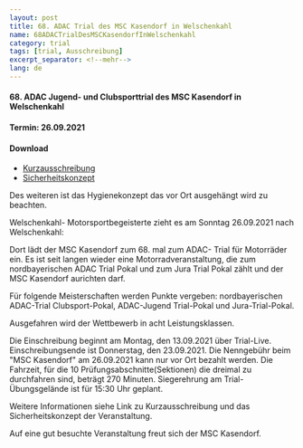```yaml
---
layout: post
title: 68. ADAC Trial des MSC Kasendorf in Welschenkahl
name: 68ADACTrialDesMSCKasendorfInWelschenkahl
category: trial
tags: [trial, Ausschreibung]
excerpt_separator: <!--mehr-->
lang: de
---
```


#### 68. ADAC Jugend- und Clubsporttrial des MSC Kasendorf in Welschenkahl
#### Termin: 26.09.2021


#### Download

* [Kurzausschreibung](https://github.com/msc-kasendorf/docker/raw/master/docs/download/20210909_Kurzausschreibung_Welschenkahl.pdf)
* [Sicherheitskonzept](https://github.com/msc-kasendorf/docker/raw/master/docs/download/2018Sicher.pdf)

Des weiteren ist das Hygienekonzept das vor Ort ausgehängt wird zu beachten.



<!--mehr-->

Welschenkahl- Motorsportbegeisterte zieht es am  Sonntag 26.09.2021 nach Welschenkahl:

Dort lädt der MSC Kasendorf zum 68. mal zum ADAC- Trial für Motorräder ein.
Es ist seit langen wieder eine Motorradveranstaltung, die zum nordbayerischen ADAC Trial Pokal und zum Jura Trial Pokal zählt und der MSC Kasendorf aurichten darf.

Für folgende Meisterschaften werden Punkte vergeben: 
nordbayerischen ADAC-Trial Clubsport-Pokal, ADAC-Jugend Trial-Pokal und Jura-Trial-Pokal.

Ausgefahren wird der Wettbewerb in acht Leistungsklassen.

Die Einschreibung beginnt am Montag, den 13.09.2021 über Trial-Live. Einschreibungsende ist Donnerstag, den 23.09.2021.
Die Nenngebühr beim "MSC Kasendorf" am 26.09.2021 kann nur vor Ort bezahlt werden.
Die Fahrzeit, für die 10 Prüfungsabschnitte(Sektionen) die dreimal zu durchfahren sind, beträgt 270 Minuten.
Siegerehrung am Trial-Übungsgelände ist für 15:30 Uhr geplant.

Weitere Informationen siehe Link zu Kurzausschreibung und das Sicherheitskonzept der Veranstaltung.

Auf eine gut besuchte Veranstaltung freut sich der MSC Kasendorf.


